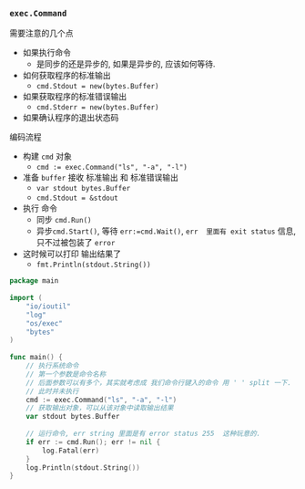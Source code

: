 ### `exec.Command`

需要注意的几个点

* 如果执行命令
  * 是同步的还是异步的, 如果是异步的, 应该如何等待.
* 如何获取程序的标准输出
  * `cmd.Stdout = new(bytes.Buffer)`
* 如果获取程序的标准错误输出
  * `cmd.Stderr = new(bytes.Buffer)`
* 如果确认程序的退出状态码



编码流程

* 构建 `cmd` 对象
  * `cmd := exec.Command("ls", "-a", "-l")`
* 准备 `buffer` 接收 标准输出 和 标准错误输出
  * `var stdout bytes.Buffer`
  * `cmd.Stdout = &stdout`
* 执行 命令
  * 同步 `cmd.Run()`
  * 异步`cmd.Start()`, 等待 `err:=cmd.Wait()`, `err  里面有 exit status` 信息, 只不过被包装了 `error`
* 这时候可以打印 输出结果了
  * `fmt.Println(stdout.String())`



```go
package main
 
import (
    "io/ioutil"
    "log"
    "os/exec"
  	"bytes"
)
 
func main() {
    // 执行系统命令
    // 第一个参数是命令名称
    // 后面参数可以有多个，其实就考虑成 我们命令行键入的命令 用 ' ' split 一下.
  	// 此时并未执行
    cmd := exec.Command("ls", "-a", "-l")
    // 获取输出对象，可以从该对象中读取输出结果
    var stdout bytes.Buffer
    
    // 运行命令, err string 里面是有 error status 255  这种玩意的.
    if err := cmd.Run(); err != nil {
        log.Fatal(err)
    }
  	log.Println(stdout.String())
}
```





